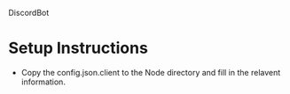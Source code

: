 DiscordBot

# Setup Instructions 
* Copy the config.json.client to the Node directory and fill in the relavent information. 